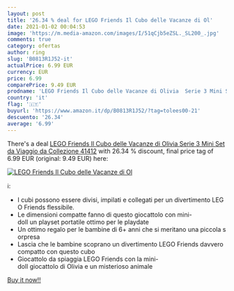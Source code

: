 ```yaml
---
layout: post
title: '26.34 % deal for LEGO Friends Il Cubo delle Vacanze di Ol'
date: 2021-01-02 00:04:53
image: 'https://m.media-amazon.com/images/I/51qCjb5eZSL._SL200_.jpg'
comments: true
category: ofertas
author: ring
slug: 'B0813R1J52-it'
actualPrice: 6.99 EUR
currency: EUR
price: 6.99
comparePrice: 9.49 EUR
prodname: 'LEGO Friends Il Cubo delle Vacanze di Olivia  Serie 3 Mini Set da Viaggio da Collezione  41412'
country: 'it'
flag: '🇮🇹'
buyurl: 'https://www.amazon.it/dp/B0813R1J52/?tag=tolees00-21'
descuento: '26.34'
average: '6.99'
---
```


There's a deal [LEGO Friends Il Cubo delle Vacanze di Olivia  Serie 3 Mini Set da Viaggio da Collezione  41412](https://www.amazon.it/dp/B0813R1J52/?tag=tolees00-21)  with  26.34 % discount, final price tag of  6.99 EUR (original: 9.49 EUR) here:

[![LEGO Friends Il Cubo delle Vacanze di Ol](https://m.media-amazon.com/images/I/51qCjb5eZSL._SL200_.jpg)](https://www.amazon.it/dp/B0813R1J52/?tag=tolees00-21)

ℹ️:

- I cubi possono essere divisi, impilati e collegati per un divertimento LEGO Friends flessibile.
- Le dimensioni compatte fanno di questo giocattolo con mini-doll un playset portatile ottimo per le playdate
- Un ottimo regalo per le bambine di 6+ anni che si meritano una piccola sorpresa
- Lascia che le bambine scoprano un divertimento LEGO Friends davvero compatto con questo cubo
- Giocattolo da spiaggia LEGO Friends con la mini-doll giocattolo di Olivia e un misterioso animale

[Buy it now!!](https://www.amazon.it/dp/B0813R1J52/?tag=tolees00-21)
